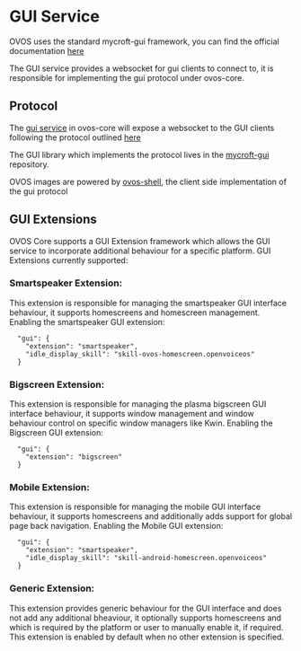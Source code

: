 # GUI Service

OVOS uses the standard mycroft-gui framework, you can find the official documentation [here](https://mycroft-ai.gitbook.io/docs/skill-development/displaying-information/mycroft-gui)

The GUI service provides a websocket for gui clients to connect to, it is responsible for implementing the gui protocol under ovos-core.

## Protocol

The [gui service](https://github.com/OpenVoiceOS/ovos-core/tree/dev/mycroft/gui) in ovos-core will expose a websocket to
the GUI clients following the protocol outlined [here](https://github.com/MycroftAI/mycroft-gui/blob/master/transportProtocol.md)

The GUI library which implements the protocol lives in the [mycroft-gui](https://github.com/MycroftAI/mycroft-gui) repository.

OVOS images are powered by [ovos-shell](https://openvoiceos.github.io/community-docs/shell/), the client side implementation of the gui protocol

## GUI Extensions

OVOS Core supports a GUI Extension framework which allows the GUI service to incorporate additional behaviour for a specific platform. GUI Extensions currently supported:

### Smartspeaker Extension: 

This extension is responsible for managing the smartspeaker GUI interface behaviour, it supports homescreens and homescreen management. Enabling the smartspeaker GUI extension: 
```
  "gui": {
    "extension": "smartspeaker",
    "idle_display_skill": "skill-ovos-homescreen.openvoiceos"
  }
```

### Bigscreen Extension: 
This extension is responsible for managing the plasma bigscreen GUI interface behaviour, it supports window management and window behaviour control on specific window managers like Kwin. Enabling the Bigscreen GUI extension:
```
  "gui": {
    "extension": "bigscreen"
  }
```

### Mobile Extension:  
This extension is responsible for managing the mobile GUI interface behaviour, it supports homescreens and additionally adds support for global page back navigation. Enabling the Mobile GUI extension:
```
  "gui": {
    "extension": "smartspeaker",
    "idle_display_skill": "skill-android-homescreen.openvoiceos"
  }
```

### Generic Extension: 
This extension provides generic behaviour for the GUI interface and does not add any additional bheaviour, it optionally supports homescreens and which is required by the platform or user to manually enable it, if required. This extension is enabled by default when no other extension is specified.
